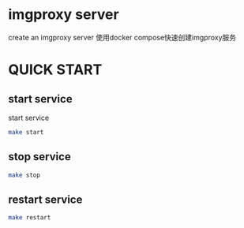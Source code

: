 # imgproxy server 
create an imgproxy server
使用docker compose快速创建imgproxy服务

# QUICK START
## start service
start service
```bash
make start
```

## stop service
```bash
make stop
```

## restart service
```bash
make restart
```
